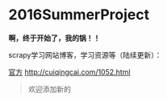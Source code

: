 # 2016SummerProject

**啊，终于开始了，我的锅！！**

scrapy学习网站博客，学习资源等（陆续更新）：

[官方](http://scrapy-chs.readthedocs.io/zh_CN/1.0/intro/tutorial.html)
<http://cuiqingcai.com/1052.html>

> 欢迎添加新的
